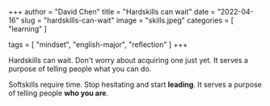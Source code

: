 +++
author = "David Chen"
title = "Hardskills can wait"
date = "2022-04-16"
slug = "hardskills-can-wait"
image = "skills.jpeg"
categories = [
    "learning"
]

tags = [
    "mindset",
    "english-major",
    "reflection"
]
+++

Hardskills can wait.
Don't worry about acquiring one just yet.
It serves a purpose of telling people what you can do.

Softskills require time.
Stop hesitating and start **leading**.
It serves a purpose of telling people **who you are**.